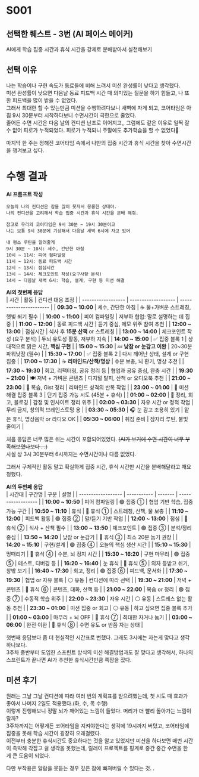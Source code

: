 # S001
## 선택한 퀘스트 - 3번 (AI 페이스 메이커)
AI에게 학습 집중 시간과 휴식 시간을 강제로 분배받아서 실천해보기

## 선택 이유
나는 학습이나 구현 속도가 동료들에 비해 느려서 미션 완성률이 낮다고 생각했다.  
미션 완성률이 낮으면 다음날 동료 피드백 시간 때 의미있는 질문을 하기 힘들고, 나 또한 피드백을 많이 받을 수 없었다.  
그래서 최대한 할 수 있는만큼 미션을 수행하려다보니 새벽에 자게 되고, 코어타임은 아침 9시 30분부터 시작하다보니 수면시간이 극한으로 줄었다.  
줄어든 수면 시간은 다음 날의 컨디션 난조로 이어지고,, 그럼에도 같은 이유로 일찍 잘 수 없어 피로가 누적되었다. 피로가 누적되니 주말에도 추가학습을 할 수 없었다🥲  

마지막 한 주는 정해진 코어타임 속에서 나만의 집중 시간과 휴식 시간을 찾아 수면시간을 챙겨보고 싶다.

# 수행 결과
**AI 프롬프트 작성**
```
오늘의 나의 컨디션은 잠을 많이 못자서 몽롱한 상태야.
나의 컨디션을 고려해서 학습 집중 시간과 휴식 시간을 분배 해줘.

참고로 우리의 코어타임은 9시 30분 ~ 19시 30분이고
나는 보통 9시 30분에 기상해서 다음날 새벽 6시에 자고 있어

내 평소 루틴을 알려줄게
9시 30분 ~ 10시: 세수, 간단한 아침
10시 ~ 11시: 피어 컴파일링
11시 ~ 12시: 동료 피드백 시간
12시 ~ 13시: 점심시간
13시 ~ 14시: 체크포인트 작성(요구사항 분석)
14시 ~ 다음날 새벽 6시: 학습, 설계, 구현 등 미션 해결
```

**AI의 첫번째 응답**  
| 시간                 | 활동                  | 컨디션 대응 조정               |
| ------------------ | ------------------- | ----------------------- |
| **09:30 \~ 10:00** | 세수, 간단한 아침          | ☕ 물+가벼운 스트레칭, 햇빛 쬐기 필수  |
| **10:00 \~ 11:00** | 피어 컴파일링             | 저부하 협업: 말로 설명하는 데 집중    |
| **11:00 \~ 12:00** | 동료 피드백 시간           | 듣기 중심, 메모 위주 참여 추천      |
| **12:00 \~ 13:00** | 점심시간                | 식사 후 **15분 산책** or 스트레칭 |
| **13:00 \~ 14:00** | 체크포인트 작성 (요구 분석)    | 두뇌 유도성 활동, 저부하 지속       |
| **14:00 \~ 15:00** | ✅ 집중 블록 1           | 상대적으로 맑은 시간, **핵심 구현**  |
| **15:00 \~ 15:30** | 💤 **낮잠 or 눈감고 이완** | 20\~30분 파워낮잠 (필수)       |
| **15:30 \~ 17:00** | ✅ 집중 블록 2           | 다시 깨어난 상태, 설계 or 구현 집중  |
| **17:00 \~ 17:30** | ☕ **리마인드/산책/명상**    | 수분 보충, 뇌 환기, 명상 추천      |
| **17:30 \~ 19:30** | 회고, 리팩터링, 공유 정리 등   | 협업과 공유 중심, 완충 시간        |
| **19:30 \~ 21:00** | 🍽️ 저녁 + 가벼운 콘텐츠    | 디지털 탈피, 산책 or 오디오북 추천   |
| **21:00 \~ 23:00** | 📒 복습, Gist 정리      | 리마인드 성격의 반복 작업          |
| **23:00 \~ 01:00** | 🎯 미션 해결 집중 블록 3    | 단기 집중 가능 시도 (45분 + 휴식)  |
| **01:00 \~ 02:00** | 🧘 정리, 회고, 블로깅      | 감정 및 인사이트 정리 위주         |
| **02:00 \~ 03:30** | 자유 시간 or 정적 작업      | 무리 금지, 창의적 브레인스토밍 용     |
| **03:30 \~ 05:30** | 🎧 눈 감고 조용히 있기      | 얕은 휴식, 명상음악 or 라디오 OK   |
| **05:30 \~ 06:00** | 취침 준비               | 잠자리 루틴, 불빛 줄이기          |

처음 응답은 너무 많은 쉬는 시간이 포함되어있었다. ~~(AI가 보기에 수면 시간이 너무 부족해보였나보다 . .)~~  
사실 상 3시 30분부터 6시까지는 수면시간이나 다름 없었다.    

그래서 구체적인 활동 말고 확실하게 집중 시간, 휴식 시간만 시간을 분배해달라고 재요청했다.    

**AI의 두번째 응답**   
| 시간대                | 구간명         | 구분      | 설명                 |
| ------------------ | ----------- | ------- | ------------------ |
| **10:00 \~ 10:50** | 피어 컴파일링     | 🟢 집중 ① | 협업 기반 학습, 집중 가능 구간 |
| **10:50 \~ 11:10** | 휴식          | 🔵 휴식 ① | 스트레칭, 산책, 물 보충     |
| **11:10 \~ 12:00** | 피드백 활동      | 🟢 집중 ② | 말/듣기 기반 작업         |
| **12:00 \~ 13:00** | 점심          | 🔵 휴식 ② | 식사 + 산책 필수         |
| **13:00 \~ 13:50** | 체크포인트       | 🟢 집중 ③ | 분석/정리 중심           |
| **13:50 \~ 14:20** | 낮잠 or 눈감기   | 🔵 휴식 ③ | 최소 20분 눕기 권장       |
| **14:20 \~ 15:10** | 구현/설계       | 🟢 집중 ④ | 오늘의 핵심 생산 시간       |
| **15:10 \~ 15:30** | 멍때리기        | 🔵 휴식 ④ | 수분, 뇌 정지 시간        |
| **15:30 \~ 16:20** | 구현 마무리      | 🟢 집중 ⑤ | 테스트, 디버깅 등         |
| **16:20 \~ 16:40** | 눈 휴식        | 🔵 휴식 ⑤ | 의자 등받고 쉬기, 창밖 보기   |
| **16:40 \~ 17:30** | 회고, 정리      | 🟢 집중 ⑥ | 피드백, 문서화           |
| **17:30 \~ 19:30** | 협업 or 자유 블록 | ⚪ 유동    | 컨디션에 따라 선택         |
| **19:30 \~ 21:00** | 저녁 + 콘텐츠    | 🔵 휴식 ⑥ | 콘텐츠, 대화, 산책 등      |
| **21:00 \~ 22:00** | 복습 or 정리    | 🟢 집중 ⑦ | 수동적 학습 위주          |
| **22:00 \~ 23:30** | 자유 시간       | ⚪ 유동    | 스트레스 없는 활동 추천      |
| **23:30 \~ 01:00** | 미션 집중 or 회고 | ⚪ 유동    | 하고 싶으면 집중 블록 추가    |
| **01:00 \~ 03:00** | 마무리 + 뇌 OFF | 🔵 휴식 ⑦ | 최대한 자거나 눕기         |
| **03:00 \~ 06:00** | 완전 이완       | 🔵 휴식 ⑧ | 수면 유도 or 반쯤 자는 상태  |   

첫번째 응답보다 좀 더 현실적인 시간표로 변했다. 그래도 3시에는 자는게 맞다고 생각하나보다.  
3주차 중반부터 도입한 스프린트 방식의 미션 해결방법과도 잘 맞다고 생각해서, 하나의 스프린트가 끝나면 AI가 추천한 휴식시간만큼 쪽잠을 잤다.  

## 미션 후기
원래는 그날 그날 컨디션에 따라 여러 번의 계획표를 받으려했는데, 첫 시도 때 효과가 좋아서 나머지 2일도 적용했다.(화, 수, 목 수행)    
이렇게 진행해보니 정말 뇌가 깨어있는 느낌이 들었다. 머리가 더 빨리 돌아가는 느낌이랄까?  
3주차까지는 어떻게든 코어타임을 지켜야한다는 생각에 19시까지 버텼고, 코어타임에 집중을 못해 학습 시간이 굉장히 오래걸렸다.  
이전부터 충분한 휴식시간도 중요하다는 것을 알고 있었지만 미션을 하다보면 매번 시간이 촉박해 각잡고 쉴 생각을 못했는데, 릴레이 프로젝트를 핑계로 중간 중간 수면을 한 게 큰 도움이 되었다.  

다만 부작용은 알람을 못듣는 경우 깊은 잠에 빠져버릴 수 있다는 것. . 


